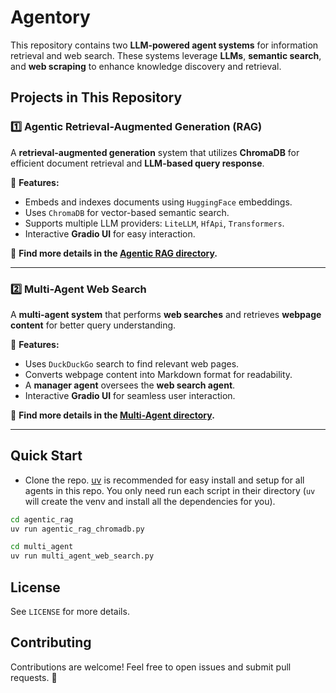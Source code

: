 # Agentory

This repository contains two **LLM-powered agent systems** for information retrieval and web search. These systems leverage **LLMs**, **semantic search**, and **web scraping** to enhance knowledge discovery and retrieval.

## Projects in This Repository

### 1️⃣ Agentic Retrieval-Augmented Generation (RAG)
A **retrieval-augmented generation** system that utilizes **ChromaDB** for efficient document retrieval and **LLM-based query response**.

📌 **Features:**
- Embeds and indexes documents using `HuggingFace` embeddings.
- Uses `ChromaDB` for vector-based semantic search.
- Supports multiple LLM providers: `LiteLLM`, `HfApi`, `Transformers`.
- Interactive **Gradio UI** for easy interaction.

📂 **Find more details in the [Agentic RAG directory](./agentic_rag/README.md).**

---

### 2️⃣ Multi-Agent Web Search
A **multi-agent system** that performs **web searches** and retrieves **webpage content** for better query understanding.

📌 **Features:**
- Uses `DuckDuckGo` search to find relevant web pages.
- Converts webpage content into Markdown format for readability.
- A **manager agent** oversees the **web search agent**.
- Interactive **Gradio UI** for seamless user interaction.

📂 **Find more details in the [Multi-Agent directory](./multi_agent/README.md).**

---

## Quick Start
- Clone the repo.
[uv](https://docs.astral.sh/uv/) is recommended for easy install and setup for all agents in this repo. You only need run each script in their directory (`uv` will create the venv and install all the dependencies for you).
```bash
cd agentic_rag
uv run agentic_rag_chromadb.py
```

```bash
cd multi_agent
uv run multi_agent_web_search.py
```

## License
See `LICENSE` for more details.

## Contributing
Contributions are welcome! Feel free to open issues and submit pull requests. 🚀

